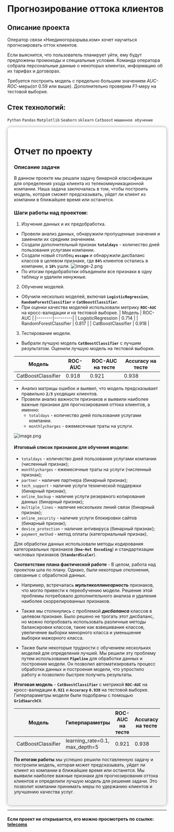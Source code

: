 # Прогнозирование оттока клиентов

## Описание проекта
Оператор связи «Ниединогоразрыва.ком» хочет научиться прогнозировать отток клиентов. 

Если выяснится, что пользователь планирует уйти, ему будут предложены промокоды и специальные условия. Команда оператора собрала персональные данные о некоторых клиентах, информацию об их тарифах и договорах.

Требуется построить модель с предельно большим значением *AUC-ROC*-меры(от 0.59 или выше). Дополнительно проверим *F1*-меру на тестовой выборке.


## Стек технологий:
`Python`
`Pandas`
`Matplotlib`
`Seaborn`
`sklearn`
`Catboost`
`машинное обучение`

<div style="background: linear-gradient(to bottom, #ffffff, #f2f2f2);
            border: 1px solid #ccc;
            box-shadow: 0 0 10px rgba(0,0,0,0.3);
            padding: 20px;
            border-radius: 10px;">

# Отчет по проекту

### Описание задачи
В данном проекте мы решали задачу бинарной классификации для определения ухода клиента из телекоммуникационной компании. Наша задача заключалась в том, чтобы построить модель, которая сможет предсказывать, уйдет ли клиент из компании в ближайшее время или останется.

### Шаги работы над проектом:

1) Изучение данных и их предобработка.
- Провели анализ данных, обнаружили пропущенные значения и заменили их средним значением.
- Создали дополнительный признак **`totaldays`** - количество дней пользования услугами компании.
- Создали новый столбец **`escape`** и обнаружили дисбаланс классов в целевом признаке, где **`84%`** клиентов остались в компании, а **`16%`** ушли. ![image-2.png](attachment:image-2.png) 
- По итогам предобработки объединили все признаки в одну таблицу и удалили ненужные.

2) Обучение моделей.
- Обучили несколько моделей, включая **`LogisticRegression`**, **`RandomForestClassifier`** и **`CatBoostClassifier`**.
- При оценки качества моделей использовали метрику **`ROC-AUC`** на кросс-валидации и на тестовой выборке.
| Модель | ROC-AUC |
|--------|---------|
| LogisticRegression | 0.714 | 
| RandomForestClassifier | 0.817 |
| CatBoostClassifier | 0.918 | 

3) Тестирование модели.
- Выбрали лучшую модель **`CatBoostClassifier`** с лучшим результатом. Оценили лучшую модель на тестовой выборке.

| Модель | ROC-AUC | ROC-AUC на тесте | Accuracy на тесте |
|--------|---------|----------|----------|
| CatBoostClassifier | 0.918 | 0.921 | 0.938 |

- Анализ матрицы ошибок и выявил, что модель предсказывает правильно **`2/3`** уходящих клиентов.
- Провели анализ важности признаков и выявили наиболее важные признаки для прогнозирования оттока клиентов, а именно:
    * `totaldays` - количество дней пользования услугами компании.
    * `monthlycharges` - ежемесячные траты на услуги.
    
![image.png](attachment:image.png)

#### Итоговый список признаков для обучения модели:
    
- `totaldays` - количество дней пользования услугами компании (численный признак);
- `monthlycharges` - ежемесячные траты на услуги (численный признак);
- `partner` - наличие партнера (бинарный признак);
- `tech_support` - наличие услуги технической поддержки (бинарный признак);
- `online_backup` - наличие услуги резервного копирования данных (бинарный признак);
- `multiple_lines` - наличие нескольких линий связи (бинарный признак);
- `online_security` - наличие услуги блокировки сайтов (бинарный признак);
- `device_protection` - наличие антивируса (бинарный признак);
- `payment_method` - метод оплаты (категориальный признак).

Для обработки данных использовали методы кодирования категориальных признаков (**`One-Hot Encoding`**) и стандартизации числовых признаков (**`StandardScaler`**).
    

**Соответствие плана фактической работе** - В целом, работа над проектом шла по плану. Однако, были некоторые отклонения, связанные с обработкой данных.

- Например, встречалась ***мультиколлинеарность*** признаков, что могло привести к переобучению модели. Решение этой проблемы потребовало дополнительного анализа и удаления наиболее скоррелированных признаков. 

- Также мы столкнулись с проблемой ***дисбаланса*** классов в целевом признаке. Было решено не трогать этот дисбаланс, но можно попробовать использовать различные методы балансировки классов, такие как взвешивание классов, увеличение выборки минорного класса и уменьшение выборки мажорного класса.

- Также были некоторые трудности с обучением нескольких моделей для определения лучшей. Мы решили эту проблему путем использования **`Pipeline`** для обработки данных и построения модели. Он позволил автоматизировать процесс обработки данных и построения модели, что упростило работу и позволило быстрее получить результаты.

    
**Итоговая модель** - **`CatBoostClassifier`** с метрикой **`ROC-AUC`** на кросс-валидации **`0.921`** и **`Accuracy`** **`0.938`** на тестовой выборке. Гиперпараметры модели были подобраны с помощью **`GridSearchCV`**.

| Модель | Гиперпараметры | ROC-AUC на тесте | Accuracy на тесте |
|----------------------|-------------------------------|-----------------|-------------------|
| CatBoostClassifier | learning_rate=0.1, max_depth=5 | 0.921 | 0.938 |
 

**По итогам работы** мы успешно решили поставленную задачу и построили модель, которая может предсказывать, уйдет ли клиент из компании в ближайшее время или останется. Мы выявили наиболее важные признаки для прогнозирования оттока клиентов и определили лучшую модель для решения задачи. Это позволит компании принимать меры по удержанию клиентов и улучшению качества услуг.
     </div>

---

#### Если проект не открывается, его можно просмотреть по ссылке: <a href='https://nbviewer.org/github/Ptolemey98/YP_Projects/blob/main/telecom/Final_telecom.ipynb'>telecoms</a>


